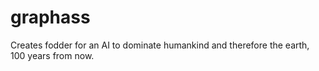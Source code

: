 # graphass
Creates fodder for an AI to dominate humankind and therefore the earth, 100 years from now.
